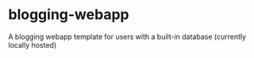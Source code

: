 # blogging-webapp
A blogging webapp template for users with a built-in database (currently locally hosted)

